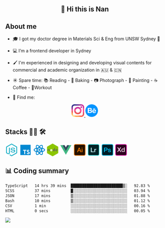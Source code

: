 <h2 align="center">👋 Hi this is Nan</h2>

## About me

- 🎓 I got my doctor degree in Materials Sci & Eng from UNSW Sydney :koala:

- :computer: I’m a frontend developer in Sydney

- :paintbrush: I'm experienced in designing and developing visual contents for commercial and academic organization in :australia: & :cn:

- :sunny: Spare time: :books: Reading - :bread: Baking - :camera: Photograph - :art: Painting - :coffee: Coffee - 💪Workout

- 💬 Find me:
<div align="center">
<a href="https://www.instagram.com/divetothesea/">

<img src="https://raw.githubusercontent.com/southchen/southchen/master/assets/instagram.svg" height="40em"  alt="divetothesea instagram"/>
</a>
<a href="https://www.behance.net/southchen">
<img src="https://raw.githubusercontent.com/southchen/southchen/master/assets/Behance.svg" height="40em"  alt="behance"/>
</a>
</div>

## Stacks 👨‍💻 🛠

<p align='left'>
<div style="display:inline-block">
<img src="https://raw.githubusercontent.com/southchen/southchen/master/assets/JavaScript.svg" height="40em"  alt="javascript"/>
<img src="https://raw.githubusercontent.com/southchen/southchen/master/assets/ts.svg" height="40em"  alt="typescript"/>
<img src="https://raw.githubusercontent.com/southchen/southchen/master/assets/react.svg" height="40em"  alt="react"/>
<img src="https://raw.githubusercontent.com/southchen/southchen/master/assets/nodejs.png" height="40em"  alt="nodejs"/>
<img src="https://raw.githubusercontent.com/southchen/southchen/master/assets/Vue.svg" height="40em"  alt="vue"/>
<img src="https://raw.githubusercontent.com/southchen/southchen/master/assets/Adobe Ai.svg" height="40em"  alt="adobe ai"/>
<img src="https://raw.githubusercontent.com/southchen/southchen/master/assets/Adobe Lr.svg" height="40em"  alt="adobe lr"/>
<img src="https://raw.githubusercontent.com/southchen/southchen/master/assets/Adobe Ps.svg" height="40em"  alt="adobe Ps"/>
<img src="https://raw.githubusercontent.com/southchen/southchen/master/assets/Adobe Xd.svg" height="40em"  alt="adobe Xd"/>
</div>
</p>

## 📊 Coding summary

<!--START_SECTION:waka-->

```text
TypeScript   14 hrs 39 mins  ███████████████████████▒░   92.83 %
SCSS         37 mins         █░░░░░░░░░░░░░░░░░░░░░░░░   03.94 %
JSON         17 mins         ▒░░░░░░░░░░░░░░░░░░░░░░░░   01.88 %
Bash         10 mins         ▒░░░░░░░░░░░░░░░░░░░░░░░░   01.12 %
CSV          1 min           ░░░░░░░░░░░░░░░░░░░░░░░░░   00.16 %
HTML         0 secs          ░░░░░░░░░░░░░░░░░░░░░░░░░   00.05 %
```

<!--END_SECTION:waka-->

<!-- ## Reading -->

![](https://visitor-badge.glitch.me/badge?page_id=southchen.southchen)
